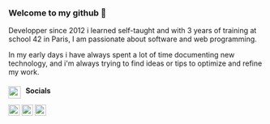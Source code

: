 ### Welcome to my github 👋 

<!--
**jguyet/jguyet** is a ✨ _special_ ✨ repository because its `README.md` (this file) appears on your GitHub profile.

Here are some ideas to get you started:

- 🔭 I’m currently working on ...
- 🌱 I’m currently learning ...
- 👯 I’m looking to collaborate on ...
- 🤔 I’m looking for help with ...
- 💬 Ask me about ...
- 📫 How to reach me: ...
- 😄 Pronouns: ...
- ⚡ Fun fact: ...
-->

<!-- ### 🤝 Connect with me:

-->

Developper since 2012 i learned self-taught and with 3 years of training at school 42 in Paris, I am passionate about software and web programming.  
  
In my early days i have always spent a lot of time documenting new technology, and i'm always trying to find ideas or tips to optimize and refine my work.
<!--
### <img align="left" alt="" width="24px" src="https://upload.wikimedia.org/wikipedia/commons/thumb/0/00/Octicons-repo.svg/450px-Octicons-repo.svg.png" /> &nbsp; Important projects


<img src="https://github-readme-stats.vercel.app/api/pin?username=jguyet&repo=fosfo&title_color=fff&icon_color=f9f9f9&text_color=9f9f9f&bg_color=151515" /><img  src="https://github-readme-stats.vercel.app/api/pin?username=jguyet&repo=jiji-cli&title_color=fff&icon_color=f9f9f9&text_color=9f9f9f&bg_color=151515" /><img  src="https://github-readme-stats.vercel.app/api/pin?username=jguyet&repo=node-network-clustering&title_color=fff&icon_color=f9f9f9&text_color=9f9f9f&bg_color=151515" /><img src="https://github-readme-stats.vercel.app/api/pin?username=jguyet&repo=jguyet.github.io&title_color=fff&icon_color=f9f9f9&text_color=9f9f9f&bg_color=151515" /> -->

<!--
### <img align="left" alt="" width="26px" src="https://github.githubassets.com/images/modules/logos_page/GitHub-Mark.png" /> &nbsp; My Github Stats
<img src="https://github-readme-stats.codestackr.vercel.app/api?username=jguyet&show_icons=true&hide_border=false&hide_title=true&hide_rank=false&include_all_commits=true&bg_color=000000&title_color=fff&text_color=fff" /> <img alt="Most Used Languages" src="https://github-readme-stats.vercel.app/api/top-langs/?username=jguyet&layout=compact&hide=TSQL,C&bg_color=000000&title_color=fff&text_color=fff" /> -->

#### <img align="left" alt="" width="24px" src="https://upload.wikimedia.org/wikipedia/commons/thumb/c/c3/Networking_-_The_Noun_Project.svg/240px-Networking_-_The_Noun_Project.svg.png" /> &nbsp; Socials

[<img alt="codeSTACKr | LinkedIn" width="22px" src="https://cdn.jsdelivr.net/npm/simple-icons@v3/icons/linkedin.svg" />](https://www.linkedin.com/in/jeremy-guyet-36aaa3122) [<img alt="codeSTACKr | Instagram" width="22px" src="https://cdn.jsdelivr.net/npm/simple-icons@v3/icons/instagram.svg" />](https://instagram.com/jeremyguyet) [<img alt="codeSTACKr | Instagram" width="22px" src="https://cdn.jsdelivr.net/npm/simple-icons@v3/icons/superuser.svg" />](https://jguyet.github.io/en/portfolio)  

